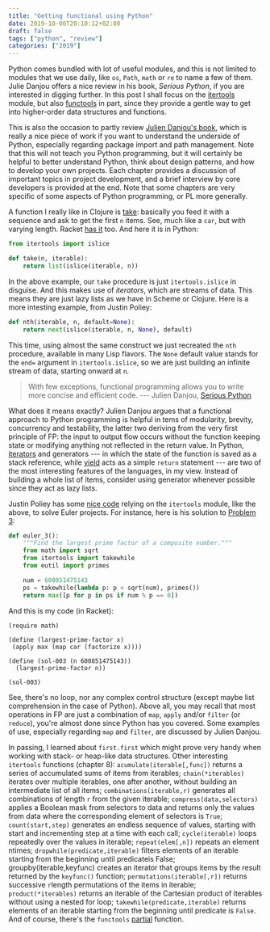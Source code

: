 ```yaml
---
title: "Getting functional using Python"
date: 2019-10-06T20:10:12+02:00
draft: false
tags: ["python", "review"]
categories: ["2019"]
---
```


Python comes bundled with lot of useful modules, and this is not limited to modules that we use daily, like `os`, `Path`, `math` or `re` to name a few of them. Julie Danjou offers a nice review in his book, _Serious Python_, if you are interested in digging further. In this post I shall focus on the [itertools](https://docs.python.org/2/library/itertools.html) module, but also [functools](https://docs.python.org/2/library/functools.html) in part, since they provide a gentle way to get into higher-order data structures and functions.

This is also the occasion to partly review [Julien Danjou's book](https://serious-python.com), which is really a nice piece of work if you want to understand the underside of Python, especially regarding package import and path management. Note that this will not teach you Python programming, but it will certainly be helpful to better understand Python, think about design patterns, and how to develop your own projects. Each chapter provides a discussion of important topics in project development, and a brief interview by core developers is provided at the end. Note that some chapters are very specific of some aspects of Python programming, or PL more generally.

A function I really like in Clojure is [take](https://clojuredocs.org/clojure.core/take): basically you feed it with a sequence and ask to get the first `n` items. See, much like a `car`, but with varying length. Racket [has it](https://docs.racket-lang.org/reference/pairs.html#%28def._%28%28lib._racket%2Flist..rkt%29._take%29%29) too. And here it is in Python:

```python
from itertools import islice

def take(n, iterable):
    return list(islice(iterable, n))
```

In the above example, our `take` procedure is just `itertools.islice` in disguise. And this makes use of _iterators_, which are streams of data. This means they are just lazy lists as we have in Scheme or Clojure. Here is a more intesting example, from Justin Poliey:

```python
def nth(iterable, n, default=None):
    return next(islice(iterable, n, None), default)
```

This time, using almost the same construct we just recreated the `nth` procedure, available in many Lisp flavors. The `None` default value stands for the `end=` argument in `itertools.islice`, so we are just building an infinite stream of data, starting onward at `n`.

> With few exceptions, functional programming allows you to write more concise and efficient code. --- Julien Danjou, [Serious Python](https://julien.danjou.info/serious-python-released/)

What does it means exactly? Julien Danjou argues that a functional approach to Python programming is helpful in tems of modularity, brevity, concurrency and testability, the latter two deriving from the very first principle of FP: the input to output flow occurs without the function keeping state or modifying anything not reflected in the return value. In Python, [iterators](https://stackoverflow.com/q/9884132) and generators --- in which the state of the function is saved as a stack reference, while [yield](https://stackoverflow.com/q/231767) acts as a simple `return` statement --- are two of the most interesting features of the languages, in my view. Instead of building a whole list of items, consider using generator whenever possible since they act as lazy lists.

Justin Poliey has some [nice code](https://github.com/jdp/euler) relying on the `itertools` module, like the above, to solve Euler projects. For instance, here is his solution to [Problem 3](https://projecteuler.net/problem=3):

```python
def euler_3():
    """Find the largest prime factor of a composite number."""
    from math import sqrt
    from itertools import takewhile
    from eutil import primes

    num = 600851475143
    ps = takewhile(lambda p: p < sqrt(num), primes())
    return max([p for p in ps if num % p == 0])
```

And this is my code (in Racket):

```racket
(require math)

(define (largest-prime-factor x)
 (apply max (map car (factorize x))))

(define (sol-003 (n 600851475143))
  (largest-prime-factor n))

(sol-003)
```

See, there's no loop, nor any complex control structure (except maybe list comprehension in the case of Python). Above all, you may recall that most operations in FP are just a combination of `map`, `apply` and/or `filter` (or `reduce`), you're almost done since Python has you covered. Some examples of use, especially regarding `map` and `filter`, are discussed by Julien Danjou.

In passing, I learned about `first.first` which might prove very handy when working with stack- or heap-like data structures. Other interesting `itertools` functions (chapter 8): `acumulate(iterable[,func])` returns a series of accumulated sums of items from iterables; `chain(*iterables)` iterates over multiple iterables, one after another, without building an intermediate list of all items; `combinations(iterable,r)` generates all combinations of length `r` from the given iterable; `compress(data,selectors)` applies a Boolean mask from selectors to data and returns only the values from data where the corresponding element of selectors is `True`; `count(start,step)` generates an endless sequence of values, starting with start and incrementing step at a time with each call; `cycle(iterable)` loops repeatedly over the values in iterable; `repeat(elem[,n])` repeats an element ntimes; `dropwhile(predicate,iterable)` filters elements of an iterable starting from the beginning until predicateis False; groupby(iterable,keyfunc) creates an iterator that groups items by the result returned by the `keyfunc()` function; `permutations(iterable[,r])` returns successive `r`­length permutations of the items in iterable; `product(*iterables)` returns an iterable of the Cartesian product of iterables without using a nested for loop; `takewhile(predicate,iterable)` returns elements of an iterable starting from the beginning until predicate is `False`. And of course, there's the `functools` [partial](https://stackoverflow.com/q/15331726) function.
